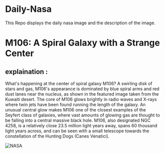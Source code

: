 # Daily-Nasa

This Repo displays the daily nasa image and the description of the image.

<!--NASA-->
# M106: A Spiral Galaxy with a Strange Center
## explaination :

What's happening at the center of spiral galaxy M106? A swirling disk of stars and gas, M106's appearance is dominated by blue spiral arms and red  dust lanes near the nucleus, as shown in the featured image taken from the Kuwaiti desert.  The core of M106 glows brightly in radio waves and X-rays where twin jets have been found running the length of the galaxy.  An unusual central glow makes M106 one of the closest examples of the Seyfert class of galaxies, where vast amounts of glowing gas are thought to be falling into a central massive black hole.  M106, also designated NGC 4258, is a relatively close 23.5 million light years away, spans 60 thousand light years across, and can be seen with a small telescope towards the constellation of the Hunting Dogs (Canes Venatici).

![NASA](https://apod.nasa.gov/apod/image/2410/M106_Obaidly_960.jpg)
<!--/NASA-->